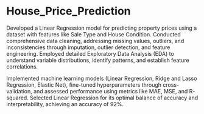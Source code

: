 # House_Price_Prediction
Developed a Linear Regression model for predicting property prices using a dataset with features like Sale Type and House Condition. 
Conducted comprehensive data cleaning, addressing missing values, outliers, and inconsistencies through imputation, outlier detection, and 
feature engineering. Employed detailed Exploratory Data Analysis (EDA) to understand variable distributions, identify patterns, and establish 
feature correlations.

Implemented machine learning models (Linear Regression, Ridge and Lasso Regression, Elastic Net), fine-tuned hyperparameters through cross-validation, and assessed performance using metrics like MAE, MSE, and R-squared. Selected Linear Regression for its optimal balance of accuracy and interpretability, achieving an accuracy of 92%. 
